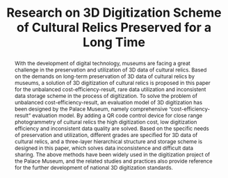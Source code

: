 ---
abstract: 'With the development of digital technology, museums are facing a great
  challenge in the preservation and utilization of 3D data of cultural relics. Based
  on the demands on long-term preservation of 3D data of cultural relics by museums,
  a solution of 3D digitization of cultural relics is proposed in this paper for the
  unbalanced cost-efficiency-result, rare data utilization and inconsistent data storage
  scheme in the process of digitization. To solve the problem of unbalanced cost-efficiency-result,
  an evaluation model of 3D digitization has been designed by the Palace Museum, namely
  comprehensive “cost-efficiency-result” evaluation model. By adding a QR code control
  device for close range photogrammetry of cultural relics the high digitization cost,
  low digitization efficiency and inconsistent data quality are solved. Based on the
  specific needs of preservation and utilization, different grades are specified for
  3D data of cultural relics, and a three-layer hierarchical structure and storage
  scheme is designed in this paper, which solves data inconsistence and difficult
  data sharing. The above methods have been widely used in the digitization project
  of the Palace Museum, and the related studies and practices also provide reference
  for the further development of national 3D digitization standards.

  '
creators:
- Zhang, Peipei
- Liu, Huan
- Hou, Chenchen
date: null
document_url: https://services.phaidra.univie.ac.at/api/object/o:1424917/download
grand_parent: iPRES
institutions:
- The Palace Museum
- China Ordnance Industry Survey and Geotechnical Institute
keywords:
- museum
- cultural relics
- 3d data
- photogrammetry
- accuracy control
landing_page_url: https://phaidra.univie.ac.at/o:1424917
language: eng
layout: publication
license: CC BY 4.0 International
notes_url: null
parent: iPRES 2021
publication_type: paper
size: 468128
slides_url: null
source_name: iPRES
stream_url: null
title: Research on 3D Digitization Scheme of Cultural Relics Preserved for a Long
  Time
year: 2021
---